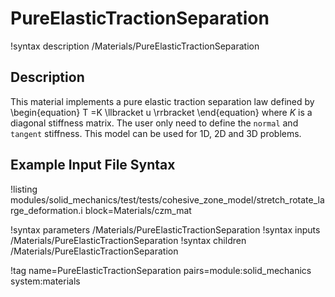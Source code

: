 # PureElasticTractionSeparation

!syntax description /Materials/PureElasticTractionSeparation

## Description

This material implements a pure elastic traction separation law defined by
\begin{equation}
T =K \llbracket u \rrbracket
\end{equation}
where $K$ is a diagonal stiffness matrix. The user only need to define the `normal` and `tangent` stiffness.
This model can be used for 1D, 2D and 3D problems.

## Example Input File Syntax

!listing modules/solid_mechanics/test/tests/cohesive_zone_model/stretch_rotate_large_deformation.i block=Materials/czm_mat

!syntax parameters /Materials/PureElasticTractionSeparation
!syntax inputs /Materials/PureElasticTractionSeparation
!syntax children /Materials/PureElasticTractionSeparation

!tag name=PureElasticTractionSeparation pairs=module:solid_mechanics system:materials

